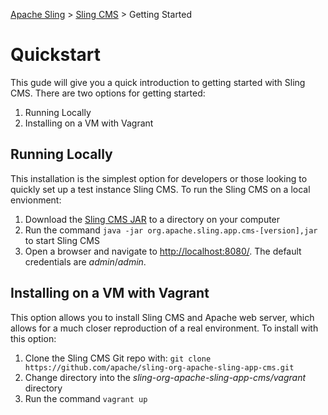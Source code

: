 [Apache Sling](https://sling.apache.org) > [Sling CMS](https://github.com/apache/sling-org-apache-sling-app-cms) > Getting Started

# Quickstart

This gude will give you a quick introduction to getting started with Sling CMS. There are two options for getting started:

 1. Running Locally
 2. Installing on a VM with Vagrant

## Running Locally

This installation is the simplest option for developers or those looking to quickly set up a test instance Sling CMS. To run the Sling CMS on a local envionment:

 1. Download the [Sling CMS JAR](https://search.maven.org/#search) to a directory on your computer
 2. Run the command `java -jar org.apache.sling.app.cms-[version],jar` to start Sling CMS
 3. Open a browser and navigate to [http://localhost:8080/](http://localhost:8080/). The default credentials are *admin*/*admin*.

## Installing on a VM with Vagrant

This option allows you to install Sling CMS and Apache web server, which allows for a much closer reproduction of a real environment. To install with this option:

 1. Clone the Sling CMS Git repo with: `git clone https://github.com/apache/sling-org-apache-sling-app-cms.git`
 2. Change directory into the *sling-org-apache-sling-app-cms/vagrant* directory
 3. Run the command `vagrant up`